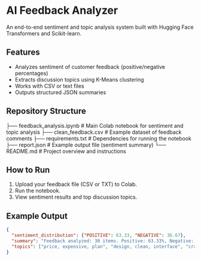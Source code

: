 
# AI Feedback Analyzer

An end-to-end sentiment and topic analysis system built with Hugging Face Transformers and Scikit-learn.

## Features
- Analyzes sentiment of customer feedback (positive/negative percentages)
- Extracts discussion topics using K-Means clustering
- Works with CSV or text files
- Outputs structured JSON summaries

## Repository Structure
├── feedback_analysis.ipynb   # Main Colab notebook for sentiment and topic analysis
├── clean_feedback.csv        # Example dataset of feedback comments
├── requirements.txt          # Dependencies for running the notebook
├── report.json               # Example output file (sentiment summary)
└── README.md                 # Project overview and instructions


## How to Run
1. Upload your feedback file (CSV or TXT) to Colab.
2. Run the notebook.
3. View sentiment results and top discussion topics.

## Example Output
```json
{
  "sentiment_distribution": {"POSITIVE": 63.33, "NEGATIVE": 36.67},
  "summary": "Feedback analyzed: 30 items. Positive: 63.33%, Negative: 36.67%.",
  "topics": ["price, expensive, plan", "design, clean, interface", "crash, bug, update"]
}
